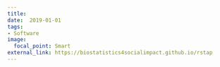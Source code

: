 ```yaml
---
title: 
date:  2019-01-01
tags:
- Software
image:
  focal_point: Smart
external_link: https://biostatistics4socialimpact.github.io/rstap
---
```


